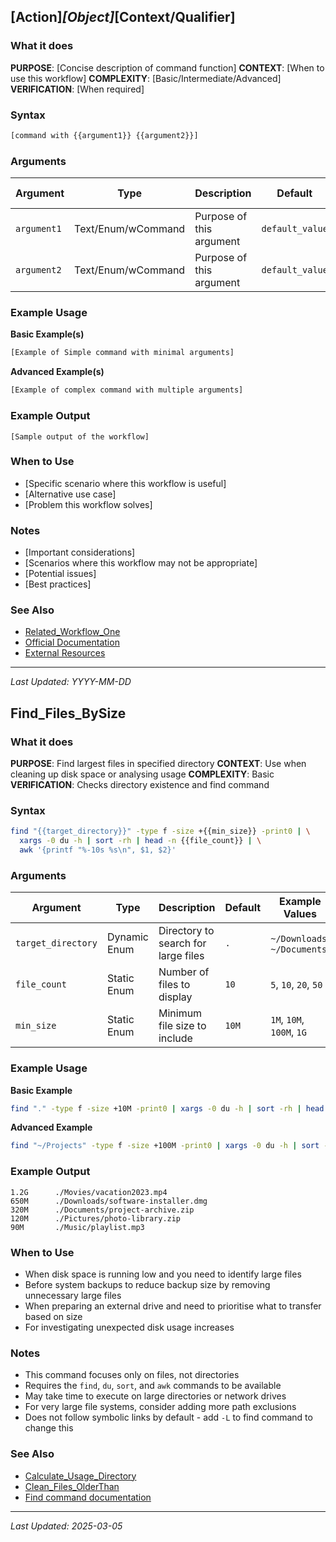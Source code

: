 <!-- Warp Workflows Documentation Template -->
## [Action]_[Object]_[Context/Qualifier] <!-- Each entry starts with the workflow name using heading 2 following the standardised naming convention -->

### What it does
<!-- This section should mirror the AI-Tags used in the command comments -->
**PURPOSE**: [Concise description of command function] <!-- Mirror from command's PURPOSE comment -->
**CONTEXT**: [When to use this workflow] <!-- Mirror from command's CONTEXT comment -->
**COMPLEXITY**: [Basic/Intermediate/Advanced] <!-- Indicate whether this is Basic, Intermediate, or Advanced -->
**VERIFICATION**: [When required] <!-- Mirror from command's VERIFICATION comment if present -->

### Syntax
<!-- Include only the actual command with all arguments -->

```bash
[command with {{argument1}} {{argument2}}]
```

### Arguments
<!-- Use arguments only when required and stick to the supported types -->

| Argument | Type | Description | Default | Example Values |
|----------|----------|-------------|---------|----------------|
| `argument1`   | Text/Enum/wCommand   | Purpose of this argument | `default_value` | `example1`, `example2` |
| `argument2`   | Text/Enum/wCommand   | Purpose of this argument | `default_value` | `example1`, `example2` |

### Example Usage
**Basic Example(s)**

```bash
[Example of Simple command with minimal arguments]
```

**Advanced Example(s)**

```bash
[Example of complex command with multiple arguments]
```

### Example Output
<!-- Show what users can expect to see when running the workflow -->

```
[Sample output of the workflow]
```

### When to Use
- [Specific scenario where this workflow is useful]
- [Alternative use case]
- [Problem this workflow solves]

### Notes
- [Important considerations]
- [Scenarios where this workflow may not be appropriate]
- [Potential issues]
- [Best practices]

### See Also
<!-- References to related documentation, workflows, or resources -->
- [Related_Workflow_One](link-to-workflow)
- [Official Documentation](link-to-docs)
- [External Resources](link-to-resources)

---
*Last Updated: YYYY-MM-DD* <!-- Consistent version tracking -->

<!-- EXAMPLE IMPLEMENTATION -->

## Find_Files_BySize

### What it does
**PURPOSE**: Find largest files in specified directory
**CONTEXT**: Use when cleaning up disk space or analysing usage
**COMPLEXITY**: Basic
**VERIFICATION**: Checks directory existence and find command

### Syntax

```bash
find "{{target_directory}}" -type f -size +{{min_size}} -print0 | \
  xargs -0 du -h | sort -rh | head -n {{file_count}} | \
  awk '{printf "%-10s %s\n", $1, $2}'
```

### Arguments

| Argument | Type | Description | Default | Example Values |
|----------|----------|-------------|---------|----------------|
| `target_directory` | Dynamic Enum | Directory to search for large files | `.` | `~/Downloads`, `~/Documents` |
| `file_count` | Static Enum | Number of files to display | `10` | `5`, `10`, `20`, `50` |
| `min_size` | Static Enum | Minimum file size to include | `10M` | `1M`, `10M`, `100M`, `1G` |

### Example Usage
**Basic Example**

```bash
find "." -type f -size +10M -print0 | xargs -0 du -h | sort -rh | head -n 10 | awk '{printf "%-10s %s\n", $1, $2}'
```

**Advanced Example**

```bash
find "~/Projects" -type f -size +100M -print0 | xargs -0 du -h | sort -rh | head -n 20 | awk '{printf "%-10s %s\n", $1, $2}'
```

### Example Output

```
1.2G      ./Movies/vacation2023.mp4
650M      ./Downloads/software-installer.dmg
320M      ./Documents/project-archive.zip
120M      ./Pictures/photo-library.zip
90M       ./Music/playlist.mp3
```

### When to Use
- When disk space is running low and you need to identify large files
- Before system backups to reduce backup size by removing unnecessary large files
- When preparing an external drive and need to prioritise what to transfer based on size
- For investigating unexpected disk usage increases

### Notes
- This command focuses only on files, not directories
- Requires the `find`, `du`, `sort`, and `awk` commands to be available
- May take time to execute on large directories or network drives
- For very large file systems, consider adding more path exclusions
- Does not follow symbolic links by default - add `-L` to find command to change this

### See Also
- [Calculate_Usage_Directory](link-to-workflow)
- [Clean_Files_OlderThan](link-to-workflow)
- [Find command documentation](https://www.gnu.org/software/findutils/manual/html_mono/find.html)

---
*Last Updated: 2025-03-05*